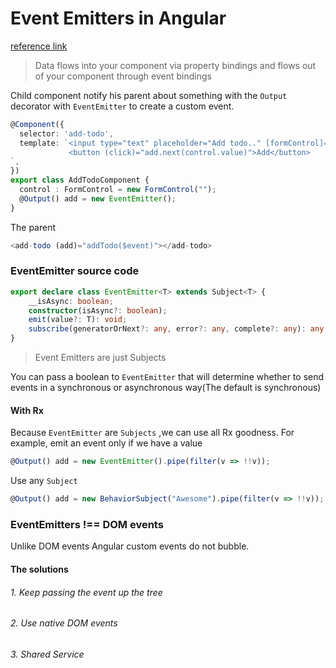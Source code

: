# Event Emitters in Angular

[reference link](https://netbasal.com/event-emitters-in-angular-13e84ee8d28c)

>  Data flows into your component via property bindings and flows out of your component through event bindings

Child component notify his parent about something with the `Output` decorator with `EventEmitter` to create a custom event.

```typescript
@Component({
  selector: 'add-todo',
  template: `<input type="text" placeholder="Add todo.." [formControl]="control">
             <button (click)="add.next(control.value)">Add</button>
`,
})
export class AddTodoComponent {
  control : FormControl = new FormControl("");
  @Output() add = new EventEmitter();
}
```

The parent

```typescript
<add-todo (add)="addTodo($event)"></add-todo>
```



### EventEmitter source code

```typescript
export declare class EventEmitter<T> extends Subject<T> {
    __isAsync: boolean;
    constructor(isAsync?: boolean);
    emit(value?: T): void;
    subscribe(generatorOrNext?: any, error?: any, complete?: any): any;
}
```

> Event Emitters are just Subjects

You can pass a boolean to `EventEmitter` that will determine whether to send events in a synchronous or asynchronous way(The default is synchronous)



#### With Rx 

Because `EventEmitter` are `Subjects` ,we can use all Rx goodness. For example, emit an event only if we have a value

```typescript
@Output() add = new EventEmitter().pipe(filter(v => !!v));
```

Use any `Subject`

```typescript
@Output() add = new BehaviorSubject("Awesome").pipe(filter(v => !!v));
```



### EventEmitters !== DOM events

Unlike DOM events Angular custom events do not bubble.

#### The solutions

###### 1. Keep passing the event up the tree

###### 2. Use native DOM events

###### 3. Shared Service



